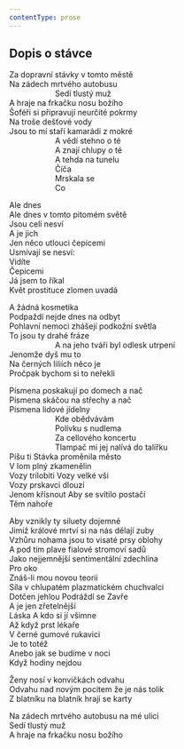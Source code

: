 ```yaml
---
contentType: prose
---
```


## Dopis o stávce

Za dopravní stávky v tomto městě  
Na zádech mrtvého autobusu  
                     Sedí tlustý muž  
A hraje na frkačku nosu božího  
Šoféři si připravují neurčité pokrmy  
Na troše dešťové vody  
Jsou to mí staří kamarádi z mokré  
                     A vědí stehno o té  
                     A znají chlupy o té  
                     A tehda na tunelu  
                     Číča  
                     Mrskala se  
                     Co

Ale dnes  
Ale dnes v tomto pitomém světě  
Jsou celí nesví  
A je jich  
Jen něco utlouci čepicemi  
Usmívají se nesví:  
Vidíte  
Čepicemi  
Já jsem to říkal  
Květ prostituce zlomen uvadá

A žádná kosmetika  
Podpaždí nejde dnes na odbyt  
Pohlavní nemoci zhášejí podkožní světla  
To jsou ty drahé fráze  
                     A na jeho tváři byl odlesk utrpení  
Jenomže dyš mu to  
Na černých liliích něco je  
Pročpak bychom si to neřekli

Písmena poskakují po domech a nač  
Písmena skáčou na střechy a nač  
Písmena lidové jídelny  
                     Kde obědvávám  
                     Polívku s nudlema  
                     Za cellového koncertu  
                     Tlampač mi jej nalívá do talířku  
Píšu ti Stávka proměnila město  
V lom plný zkamenělin  
Vozy trilobiti Vozy velké vši  
Vozy prskavci dlouzí  
Jenom křísnout Aby se svítilo postačí  
Těm nahoře

Aby vznikly ty siluety dojemné  
Jimiž králové mrtví si na nás dělají zuby  
Vzhůru nohama jsou to visaté prsy oblohy  
A pod tím plave fialové stromoví sadů  
Jako nejjemnější sentimentální zdechlina  
Pro oko  
Znáš-li mou novou teorii  
Síla v chlupatém plazmatickém chuchvalci  
Dotčen jehlou Podráždí se Zavře  
A je jen zřetelnější  
Láska A kdo si jí všimne  
Až když prst lékaře  
V černé gumové rukavici  
Je to totéž  
Anebo jak se budíme v noci  
Když hodiny nejdou

Ženy nosí v konvičkách odvahu  
Odvahu nad novým pocitem že je nás tolik  
Z blatníku na blatník hrají se karty

Na zádech mrtvého autobusu na mé ulici  
Sedí tlustý muž  
A hraje na frkačku nosu božího
